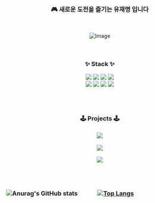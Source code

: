 

### <h3 align="center"> 🎮 새로운 도전을 즐기는 유재명 입니다   

<div align="center">
<br/>  
  
![Image](https://github.com/user-attachments/assets/cfa4ef18-3e10-45ec-839d-c40bcd965a0a)  
<br/><br/>

<div align="center"> <h3 align="center">  ✨ Stack ✨ </h3>
<img src="https://img.shields.io/badge/C++-6699CB?style=flat-square&logo=cplusplus&logoColor=white"/>
<img src="https://img.shields.io/badge/CSherp-08BD80?style=flat-square&logo=&logoColor=white"/>
<img src="https://img.shields.io/badge/Visual Studio-A100FF?style=flat-square&logo=&logoColor=white"/>
<img src="https://img.shields.io/badge/Unity-000000?style=flat-square&logo=unity&logoColor=white"/>
<br/>
<img src="https://img.shields.io/badge/GitHub-000000?style=flat-square&logo=github&logoColor=white"/>
<img src="https://img.shields.io/badge/Git-F05032?style=flat-square&logo=git&logoColor=white"/>
<img src="https://img.shields.io/badge/Notion-EEEEEE?style=flat-square&logo=notion&logoColor=black"/>
<img src="https://img.shields.io/badge/SourceTree-0052CC?style=flat-square&logo=sourcetree&logoColor=white"/>

<br/><br/>

<div align="center"> <h3 align="center">  🕹 Projects 🕹 </h3>
  
<h3 align="center">
 
<a href="https://github.com/yoojaemyung/MusicPingPong"><img src="https://github-readme-stats.vercel.app/api/pin/?username=yoojaemyung&repo=MusicPingPong&theme=react&hide_border=true&show_icons=false&nocache=1"/></a>

<a href="https://github.com/yoojaemyung/CatSnackBar"><img src="https://github-readme-stats.vercel.app/api/pin/?username=yoojaemyung&repo=CatSnackBar&theme=react&hide_border=true&show_icons=false"/></a>
    
<a href="https://github.com/kangminjii/UnderCooked"><img src="https://github-readme-stats.vercel.app/api/pin/?username=kangminjii&repo=UnderCooked&theme=react&hide_border=true&show_icons=false"/></a>



<br/><br/>

<div align="left">

![Anurag's GitHub stats](https://github-readme-stats.vercel.app/api?username=yoojaemyung&show_icons=true&theme=radical)   
[![Top Langs](https://github-readme-stats.vercel.app/api/top-langs/?username=yoojaemyung)](https://github.com/yoojaemyung/github-readme-stats)

<br/><br/>






<br/><br/><br/><br/>

<!--
**yoojaemyung/yoojaemyung** is a ✨ _special_ ✨ repository because its `README.md` (this file) appears on your GitHub profile.

Here are some ideas to get you started:



- 🔭 I’m currently working on ...
- 🌱 I’m currently learning ...
- 👯 I’m looking to collaborate on ...
- 🤔 I’m looking for help with ...
- 💬 Ask me about ...
- 📫 How to reach me: ...
- 😄 Pronouns: ...
- ⚡ Fun fact: ...
-->
